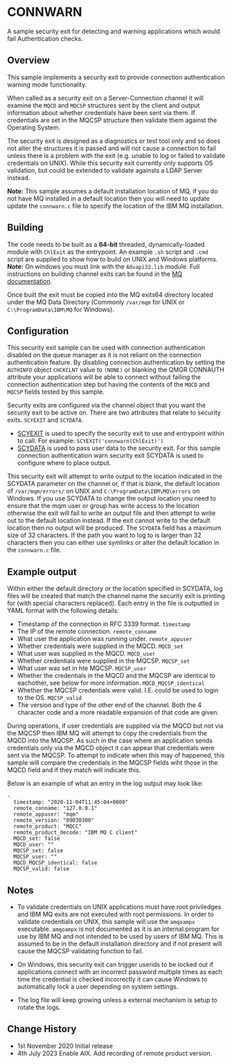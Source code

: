 # CONNWARN
A sample security exit for detecting and warning applications which would fail Authentication checks.

## Overview
This sample implements a security exit to provide connection authentication warning mode functionality. 

When called as a security exit on a Server-Connection channel it will examine the `MQCD` and `MQCSP` structures sent by the client and output information about whether credentials have been sent via them. If credentials are set in the MQCSP structure then validate them against the Operating System.

The security exit is designed as a diagnostics or test tool only and so does not alter the structures it is passed and will not cause a connection to fail unless there is a problem with the exit (e.g. unable to log or failed to validate credentials on UNIX). While this security exit currently only supports OS validation, but could be extended to validate againsts a LDAP Server instead.

**Note:** This sample assumes a default installation location of MQ, if you do not have MQ installed in a default location then you will need to update update the `connwarn.c` file to specify the location of the IBM MQ installation.

## Building
The code needs to be built as a **64-bit** threaded, dynamically-loaded module with `ChlExit` as the entrypoint. An example `.sh` script and `.cmd` script are supplied to show how to build on UNIX and Windows platforms. **Note:** On windows you must link with the `Advapi32.lib` module. 
Full instructions on building channel exits can be found in the [MQ documentation](https://www.ibm.com/support/knowledgecenter/SSFKSJ_latest/com.ibm.mq.dev.doc/q028160_.htm). 

Once built the exit must be copied into the MQ exits64 directory located under the MQ Data Directory (Commonly `/var/mqm` for UNIX or `C:\ProgramData\IBM\MQ` for Windows).

## Configuration
This security exit sample can be used with connection authentication disabled on the queue manager as it is not reliant on the connection authentication feature. By disabling connection authentication by setting the `AUTHINFO` object `CHCKCLNT` value to `(NONE)` or blanking the QMGR CONNAUTH attribute your applications will be able to connect without failing the connection authentication step but having the contents of the `MQCD` and `MQCSP` fields tested by this sample.

Security exits are configured via the channel object that you want the security exit to be active on. There are two attributes that relate to security exits. `SCYEXIT` and `SCYDATA`. 
* [SCYEXIT](https://www.ibm.com/support/knowledgecenter/SSFKSJ_latest/com.ibm.mq.ref.con.doc/q082160_.htm) is used to specify the security exit to use and entrypoint within to call. For example: `SCYEXIT('connwarn(ChlExit)')`
* [SCYDATA](https://www.ibm.com/support/knowledgecenter/SSFKSJ_latest/com.ibm.mq.ref.con.doc/q082170_.htm) is used to pass user data to the security exit. For this sample connection authentication warn security exit SCYDATA is used to configure where to place output.

This security exit will attempt to write output to the location indicated in the SCYDATA parameter on the channel or, if that is blank, the default location of `/var/mqm/errors/` on UNIX and `C:\ProgramData\IBM\MQ\errors` on Windows. If you use SCYDATA to change the output location you need to ensure that the mqm user or group has write access to the location otherwise the exit will fail to write an output file and then attempt to write out to the default location instead. If the exit cannot write to the default location then no output will be produced.
The `SCYDATA` field has a maximum size of 32 characters. If the path you want to log to is larger than 32 characters then you can either use symlinks or alter the default location in the `connwarn.c` file.

## Example output
Within either the default directory or the location specified in SCYDATA, log files will be created that match the channel name the security exit is printing for (with special characters replaced). Each entry in the file is outputted in YAML format with the following details:

* Timestamp of the connection in RFC 3339 format. `timestamp`
* The IP of the remote connection. `remote_conname`
* What user the application was running under. `remote_appuser`
* Whether credentials were supplied in the MQCD. `MQCD_set`
* What user was supplied in the MQCD. `MQCD_user`
* Whether credentials were supplied in the MQCSP. `MQCSP_set`
* What user was set in hte MQCSP. `MQCSP_user`
* Whether the credentials in the MQCD and the MQCSP are identical to eachother, see below for more information. `MQCD_MQCSP_identical`
* Whether the MQCSP credentials were valid. I.E. could be used to login to the OS. `MQCSP_valid`
* The version and type of the other end of the channel. Both the 4 character code and a more readable expansion of that code are given.

During operations, if user credentials are supplied via the MQCD but not via the MQCSP then IBM MQ will attempt to copy the credentials from the MQCD into the MQCSP. As such in the case where an application sends credentials only via the MQCD object it can appear that credentials were sent via the MQCSP. To attempt to indicate when this may of happened, this sample will compare the credentials in the MQCSP fields wiht those in the MQCD field and if they match will indicate this.

Below is an example of what an entry in the log output may look like:
```
-
  timestamp: "2020-11-04T11:45:04+0000"
  remote_conname: "127.0.0.1"
  remote_appuser: "mqm"
  remote_version: "09030300"
  remote_product: "MQCC"
  remote_product_decode: "IBM MQ C client"
  MQCD_set: false
  MQCD_user: ""
  MQCSP_set: false
  MQCSP_user: ""
  MQCD_MQCSP_identical: false
  MQCSP_valid: false
```

## Notes
* To validate credentials on UNIX applications must have root priviledges and IBM MQ exits are not executed with root permissions. In order to validate credentials on UNIX, this sample will use the `amqoampx` executable. `amqoampx` is not documented as it is an internal program for use by IBM MQ and not intended to be used by users of IBM MQ. This is assumed to be in the default installation directory and if not present will cause the MQCSP validating function to fail.

* On Windows, this security exit can trigger userids to be locked out if applications connect with an incorrect password multiple times as each time the credential is checked incorrectly it can cause Windows to automatically lock a user depending on system settings. 

* The log file will keep growing unless a external mechanism is setup to rotate the logs.

## Change History
* 1st November 2020     Initial release
* 4th July     2023     Enable AIX. Add recording of remote product version.     
